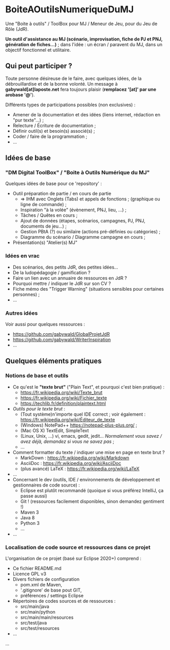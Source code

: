 # BoiteAOutilsNumeriqueDuMJ

Une "Boite à outils" / ToolBox pour MJ / Meneur de Jeu, pour du Jeu de Rôle (JdR). 

**Un outil d'assistance au MJ (scénario, improvisation, fiche de PJ et PNJ, génération de fiches...)** ; dans l'idée : un écran / paravent du MJ, dans un objectif fonctionnel et utilitaire. 

## Qui peut participer ?

Toute personne désireuse de le faire, avec quelques idées, de la débrouillardise et de la bonne volonté. Un message à **gabywald[at]laposte.net** fera toujours plaisir (**remplacez '[at]' par une arobase '@'**). 

Différents types de participations possibles (non exclusives) : 
  * Amener de la documentation et des idées (liens internet, rédaction en "pur texte"...) ; 
  * Relecture / Écriture de documentation ; 
  * Définir outil(s) et besoin(s) associé(s) ; 
  * Coder / faire de la programmation ; 
  * ... 

## Idées de base

### "DM Digital ToolBox" / "Boite à Outils Numérique du MJ"

Quelques idées de base pour ce 'repository' : 

  * Outil préparation de partie / en cours de partie
    * => IHM avec Onglets (Tabs) et appels de fonctions ; (graphique ou ligne de commande) ; 
    * Inspiration "à la volée" (évènement, PNJ, lieu, ...) ; 
    * Tâches / Quêtes en cours ; 
    * Ajout de données (étapes, scénarios, campagnes, PJ, PNJ, documents de jeu...) ; 
    * Gestion PBtA (?) ou similaire (actions pré-définies ou catégories) ; 
    * Diagramme du scénario / Diagramme campagne en cours ; 
  * Présentation(s) "Atelier(s) MJ"

### Idées en vrac

  * Des scénarios, des petits JdR, des petites idées...
  * De la ludopédagogie / gamification ?
  * Faire un lien avec un annuaire de ressources en JdR ?
  * Pourquoi mettre / indiquer le JdR sur son CV ?
  * Fiche mémo des "Trigger Warning" (situations sensibles pour certaines personnes) ; 
  * ... 

### Autres idées

Voir aussi pour quelques ressources : 
  * https://github.com/gabywald/GlobalProjetJdR
  * https://github.com/gabywald/WriterInspiration
  * ... 

## Quelques éléments pratiques

### Notions de base et outils

  * Ce qu'est le **"texte brut"** ("Plain Text", et pourquoi c'est bien pratique) : 
    * https://fr.wikipedia.org/wiki/Texte_brut 
    * https://fr.wikipedia.org/wiki/Fichier_texte
    * https://techlib.fr/definition/plaintext.html
  * *Outils pour le texte brut* : 
    * (Tout système)n'importe quel IDE correct ; voir également : https://fr.wikipedia.org/wiki/Éditeur_de_texte
    * (Windows) NotePad++ https://notepad-plus-plus.org/ ; 
    * (Mac OS X) TextEdit, SimpleText
    * (Linux, Unix, ...) vi, emacs, gedit, jedit... *Normalement vous savez / avez déjà, demandez si vous ne savez pas* ; 
    * ...
  * Comment formatter du texte / indiquer une mise en page en texte brut ?
    * MarkDown : https://fr.wikipedia.org/wiki/Markdown
    * AsciiDoc : https://fr.wikipedia.org/wiki/AsciiDoc
    * (plus avancé) LaTeX : https://fr.wikipedia.org/wiki/LaTeX
  * ... 
  * Concernant le dev (outils, IDE / environnements de développement et gestionnaires de code source) : 
    * Eclipse est plutôt recommandé (quoique si vous préférez IntelliJ, ça passe aussi)
    * Git ! (ressources facilement disponibles, sinon demandez gentiment !)
    * Maven 3
    * Java 8
    * Python 3
    * ... 
  * ... 

### Localisation de code source et ressources dans ce projet

L'organisation de ce projet (basé sur Eclipse 2020+) comprend : 
  * Ce fichier README.md
  * Licence GPL v3
  * Divers fichiers de configuration 
    - pom.xml de Maven, 
    - '.gitignore' de base pout GIT, 
    - préférences / settings Eclipse
  * Répertoires de codes sources et de ressources : 
    * src/main/java
    * src/main/python
    * src/main/main/resources
    * src/test/java
    * src/test/resources
  * ...

... 